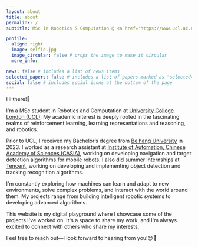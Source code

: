 ```yaml
---
layout: about
title: about
permalink: /
subtitle: MSc in Robotics & Computation @ <a href='https://www.ucl.ac.uk/'>University College London</a>

profile:
  align: right
  image: selfie.jpg
  image_circular: false # crops the image to make it circular
  more_info: 

news: false # includes a list of news items
selected_papers: false # includes a list of papers marked as "selected={true}"
social: false # includes social icons at the bottom of the page
---
```


Hi there!👋 

I'm a MSc student in Robotics and Computation at [University College London (UCL)](https://www.ucl.ac.uk). My academic interest is deeply rooted in the fascinating realms of reinforcement learning, learning representations and reasoning, and robotics. 

Prior to UCL, I received my Bachelor’s degree from [Beihang University](https://ev.buaa.edu.cn) in 2023. I worked as a research assistant at [Institute of Automation, Chinese Academy of Sciences (CASIA)](http://english.ia.cas.cn), working on developing navigation and target detection algorithms for mobile robots. I also did summer internships at [Tencent](https://www.tencentcloud.com), working on developing and implementing object detection and tracking recognition algorithms.

I'm constantly exploring how machines can learn and adapt to new environments, solve complex problems, and interact with the world around them. My projects range from building intelligent robotic systems to developing advanced algorithms.

This website is my digital playground where I showcase some of the projects I've worked on. It's a space to share my work, and I'm always excited to connect with others who share my interests. 

Feel free to reach out—I look forward to hearing from you!😊🤖
